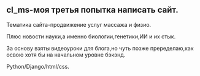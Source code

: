 <h2>cl_ms-моя третья попытка написать сайт.</h2>
<p>Тематика сайта-продвижение услуг массажа и физио.</p>
<p>Плюс новости науки,а именно биологии,генетики,ИИ и их стык. </p>
<p>За основу взяты видеоуроки для блога,но чуть позже преределаю,как освою хотя бы на начальном уровне бэкэнд.</p>
<p>Python/Django/html/css.</p>
